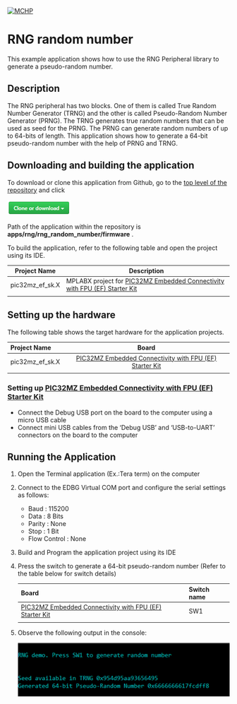 [![MCHP](https://www.microchip.com/ResourcePackages/Microchip/assets/dist/images/logo.png)](https://www.microchip.com)

# RNG random number

This example application shows how to use the RNG Peripheral library to generate a pseudo-random number.

## Description

The RNG peripheral has two blocks. One of them is called True Random Number Generator (TRNG) and the other is called Pseudo-Random Number Generator (PRNG). The TRNG generates true random numbers that can be used as seed for the PRNG. The PRNG can generate random numbers of up to 64-bits of length. This application shows how to generate a 64-bit pseudo-random number with the help of PRNG and TRNG.

## Downloading and building the application

To download or clone this application from Github, go to the [top level of the repository](https://github.com/Microchip-MPLAB-Harmony/csp_apps_pic32mz_ef) and click

![clone](../../../docs/images/clone.png)

Path of the application within the repository is **apps/rng/rng_random_number/firmware** .

To build the application, refer to the following table and open the project using its IDE.

| Project Name      | Description                                    |
| ----------------- | ---------------------------------------------- |
| pic32mz_ef_sk.X | MPLABX project for [PIC32MZ Embedded Connectivity with FPU (EF) Starter Kit](https://www.microchip.com/DevelopmentTools/ProductDetails/dm320007) |
|||

## Setting up the hardware

The following table shows the target hardware for the application projects.

| Project Name| Board|
|:---------|:---------:|
| pic32mz_ef_sk.X | [PIC32MZ Embedded Connectivity with FPU (EF) Starter Kit](https://www.microchip.com/DevelopmentTools/ProductDetails/dm320007) |
|||

### Setting up [PIC32MZ Embedded Connectivity with FPU (EF) Starter Kit](https://www.microchip.com/DevelopmentTools/ProductDetails/dm320007)

- Connect the Debug USB port on the board to the computer using a micro USB cable
- Connect mini USB cables from the ‘Debug USB’ and ‘USB-to-UART’ connectors on the board to the computer

## Running the Application

1. Open the Terminal application (Ex.:Tera term) on the computer
2. Connect to the EDBG Virtual COM port and configure the serial settings as follows:
    - Baud : 115200
    - Data : 8 Bits
    - Parity : None
    - Stop : 1 Bit
    - Flow Control : None
3. Build and Program the application project using its IDE
4. Press the switch to generate a 64-bit pseudo-random number (Refer to the table below for switch details)

    | Board | Switch name |
    | ----- | ----------- |
    | [PIC32MZ Embedded Connectivity with FPU (EF) Starter Kit](https://www.microchip.com/DevelopmentTools/ProductDetails/dm320007) | SW1 |
    |||

5. Observe the following output in the console:

    ![output](images/output_rng_random_number.png)